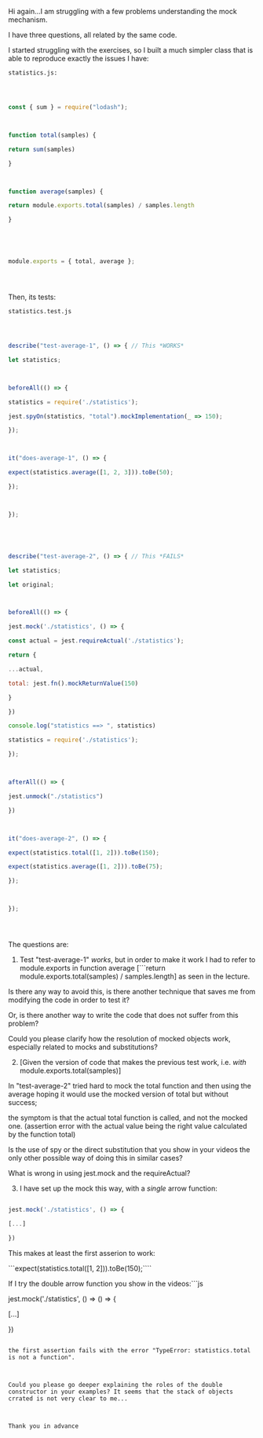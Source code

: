 Hi again...I am struggling with a few problems understanding the mock mechanism.



I have three questions, all related by the same code.



I started struggling with the exercises, so I built a much simpler class that is able to reproduce exactly the issues I have:





`statistics.js:`





```javascript



const { sum } = require("lodash");



function total(samples) {

return sum(samples)

}



function average(samples) {

return module.exports.total(samples) / samples.length

}





module.exports = { total, average };





```



Then, its tests:





`statistics.test.js`







```js



describe("test-average-1", () => { // This *WORKS*

let statistics;



beforeAll(() => {

statistics = require('./statistics');

jest.spyOn(statistics, "total").mockImplementation(_ => 150);

});



it("does-average-1", () => {

expect(statistics.average([1, 2, 3])).toBe(50);

});



});





describe("test-average-2", () => { // This *FAILS*

let statistics;

let original;



beforeAll(() => {

jest.mock('./statistics', () => {

const actual = jest.requireActual('./statistics');

return {

...actual,

total: jest.fn().mockReturnValue(150)

}

})

console.log("statistics ==> ", statistics)

statistics = require('./statistics');

});



afterAll(() => {

jest.unmock("./statistics")

})



it("does-average-2", () => {

expect(statistics.total([1, 2])).toBe(150);

expect(statistics.average([1, 2])).toBe(75);

});



});





```



The questions are:



1. Test "test-average-1" *works*, but in order to make it work I had to refer to module.exports in function average [```return module.exports.total(samples) / samples.length] as seen in the lecture.



Is there any way to avoid this, is there another technique that saves me from modifying the code in order to test it?

Or, is there another way to write the code that does not suffer from this problem?

Could you please clarify how the resolution of mocked objects work, especially related to mocks and substitutions?





2. [Given the version of code that makes the previous test work, i.e. *with* module.exports.total(samples)]

In "test-average-2" tried hard to mock the total function and then using the average hoping it would use the mocked version of total but without success;



the symptom is that the actual total function is called, and not the mocked one. (assertion error with the actual value being the right value calculated by the function total)



Is the use of spy or the direct substitution that you show in your videos the only other possible way of doing this in similar cases?



What is wrong in using jest.mock and the requireActual?



3. I have set up the mock this way, with a *single* arrow function:



```js

jest.mock('./statistics', () => {

[...]

})

```



This makes at least the first asserion to work:



```expect(statistics.total([1, 2])).toBe(150);````



If I try the double arrow function you show in the videos:```js



jest.mock('./statistics', () => () => {



[...]



})



``` 

the first assertion fails with the error "TypeError: statistics.total is not a function".



Could you please go deeper explaining the roles of the double constructor in your examples? It seems that the stack of objects crrated is not very clear to me...



Thank you in advance